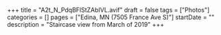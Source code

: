 +++
title = "A2t_N_PdqBFlStZAbIVL.avif"
draft = false
tags = ["Photos"]
categories = []
pages = ["Edina, MN (7505 France Ave S)"]
startDate = ""
description = "Staircase view from March of 2019"
+++
